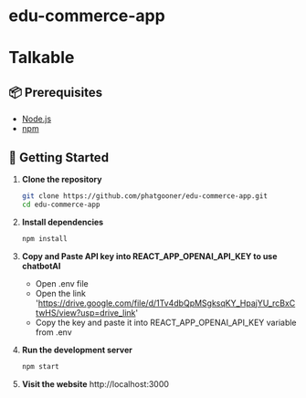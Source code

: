 # edu-commerce-app
# Talkable

## 📦 Prerequisites
- [Node.js](https://nodejs.org/)
- [npm](https://www.npmjs.com/)

## 🚀 Getting Started

1. **Clone the repository**
   ```bash
   git clone https://github.com/phatgooner/edu-commerce-app.git
   cd edu-commerce-app

2. **Install dependencies**
   ```bash
   npm install

3. **Copy and Paste API key into REACT_APP_OPENAI_API_KEY to use chatbotAI**
   - Open .env file
   - Open the link 'https://drive.google.com/file/d/1Tv4dbQpMSgksqKY_HpajYU_rcBxCtwHS/view?usp=drive_link' 
   - Copy the key and paste it into REACT_APP_OPENAI_API_KEY variable from .env

4. **Run the development server**
   ```bash
   npm start

5. **Visit the website**
   http://localhost:3000